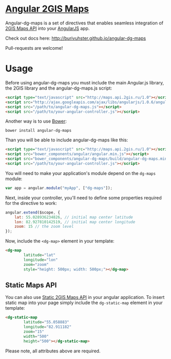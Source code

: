 [Angular 2GIS Maps](http://burivuhster.github.io/angular-dg-maps)
===============

Angular-dg-maps is a set of directives that enables seamless integration of [2GIS Maps API](http://api.2gis.ru/doc/maps/info/) into your [AngularJS](https://github.com/angular/angular.js) app.

Check out docs here: http://burivuhster.github.io/angular-dg-maps

Pull-requests are welcome!

# Usage
Before using angular-dg-maps you must include the main Angular.js library, the 2GIS library and the angular-dg-maps.js script:
```html
<script type="text/javascript" src="http://maps.api.2gis.ru/1.0"></script>
<script src="http://ajax.googleapis.com/ajax/libs/angularjs/1.0.6/angular.min.js"></script>
<script src="/path/to/angular-dg-maps.js"></script>
<script src="/path/to/your-angular-controller.js"></script>
```

Another way is to use [Bower](http://bower.io):
```
bower install angular-dg-maps
```

Than you will be able to include angular-dg-maps like this:
```html
<script type="text/javascript" src="http://maps.api.2gis.ru/1.0"></script>
<script src="bower_components/angular/angular.min.js"></script>
<script src="bower_components/angular-dg-maps/build/angular-dg-maps.min.js"></script>
<script src="/path/to/your-angular-controller.js"></script>
```

You will need to make your application's module depend on the `dg-maps` module:
```javascript
var app = angular.module("myApp", ["dg-maps"]);
```

Next, inside your controller, you'll need to define some properties required for the directive to work:
```javascript
angular.extend($scope, {
    lat: 55.028936234826, // initial map center latitude
    lon: 82.927810142519, // initial map center longitude
    zoom: 15 // the zoom level
});
```

Now, include the `<dg-map>` element in your template:
```html
<dg-map 
        latitude="lat" 
        longitude="lon" 
        zoom="zoom" 
        style="height: 500px; width: 500px;"></dg-map>
```

## Static Maps API
You can also use [Static 2GIS Maps API](http://api.2gis.ru/doc/maps/static/) in your angular application.
To insert static map into your page simply include the `dg-static-map` element in your template:
```html
<dg-static-map
        latitude="55.058883"
        longitude="82.911182"
        zoom="15"
        width="500"
        height="500"></dg-static-map>
```
Please note, all attributes above are required.
